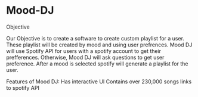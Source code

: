 # Mood-DJ

Objective

Our Objective is to create a software to create custom playlist for a user. These playlist will be created by mood and using user prefrences. Mood DJ will use Spotify API for users with a spotify account to get their prefferences. Otherwise, Mood DJ will ask questions to get user preference. After a mood is selected spotify will generate a playlist for the user.

Features of Mood DJ:
  Has interactive UI
  Contains over 230,000 songs
  links to spotify API
  

